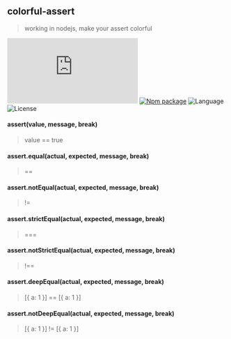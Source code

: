 ## colorful-assert
> working in nodejs, make your assert colorful

![JS gzip size](http://img.badgesize.io/https://unpkg.com/colorful-assert/index.js?compression=gzip&label=gzip%20size:%20JS)
[![Npm package](https://img.shields.io/npm/v/colorful-assert.svg)](https://www.npmjs.org/package/colorful-assert)
![Language](https://img.shields.io/badge/language-javascript-yellow.svg)
![License](https://img.shields.io/badge/license-MIT-000000.svg)

#### assert(value, message, break)
> value == true

#### assert.equal(actual, expected, message, break)
> ==

#### assert.notEqual(actual, expected, message, break)
> !=

#### assert.strictEqual(actual, expected, message, break)
> ===

#### assert.notStrictEqual(actual, expected, message, break)
> !==

#### assert.deepEqual(actual, expected, message, break)
> [{ a: 1 }] == [{ a: 1 }]

#### assert.notDeepEqual(actual, expected, message, break)
> [{ a: 1 }] != [{ a: 1 }]
